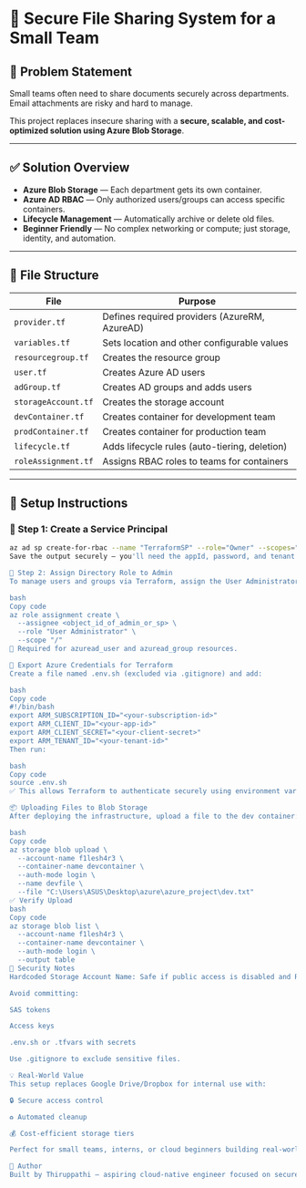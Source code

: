 # 🔐 Secure File Sharing System for a Small Team

## 📌 Problem Statement

Small teams often need to share documents securely across departments.  
Email attachments are risky and hard to manage.  

This project replaces insecure sharing with a **secure, scalable, and cost-optimized solution using Azure Blob Storage**.

---

## ✅ Solution Overview

- **Azure Blob Storage** — Each department gets its own container.  
- **Azure AD RBAC** — Only authorized users/groups can access specific containers.  
- **Lifecycle Management** — Automatically archive or delete old files.  
- **Beginner Friendly** — No complex networking or compute; just storage, identity, and automation.

---

## 🧱 File Structure

| File | Purpose |
|------|----------|
| `provider.tf` | Defines required providers (AzureRM, AzureAD) |
| `variables.tf` | Sets location and other configurable values |
| `resourcegroup.tf` | Creates the resource group |
| `user.tf` | Creates Azure AD users |
| `adGroup.tf` | Creates AD groups and adds users |
| `storageAccount.tf` | Creates the storage account |
| `devContainer.tf` | Creates container for development team |
| `prodContainer.tf` | Creates container for production team |
| `lifecycle.tf` | Adds lifecycle rules (auto-tiering, deletion) |
| `roleAssignment.tf` | Assigns RBAC roles to teams for containers |

---

## 🚀 Setup Instructions

### 🔹 Step 1: Create a Service Principal

```bash
az ad sp create-for-rbac --name "TerraformSP" --role="Owner" --scopes="/subscriptions/<sub_id>"
Save the output securely — you'll need the appId, password, and tenant.

🔹 Step 2: Assign Directory Role to Admin
To manage users and groups via Terraform, assign the User Administrator role to your SP or admin user:

bash
Copy code
az role assignment create \
  --assignee <object_id_of_admin_or_sp> \
  --role "User Administrator" \
  --scope "/"
🔐 Required for azuread_user and azuread_group resources.

🔧 Export Azure Credentials for Terraform
Create a file named .env.sh (excluded via .gitignore) and add:

bash
Copy code
#!/bin/bash
export ARM_SUBSCRIPTION_ID="<your-subscription-id>"
export ARM_CLIENT_ID="<your-app-id>"
export ARM_CLIENT_SECRET="<your-client-secret>"
export ARM_TENANT_ID="<your-tenant-id>"
Then run:

bash
Copy code
source .env.sh
✅ This allows Terraform to authenticate securely using environment variables.

📦 Uploading Files to Blob Storage
After deploying the infrastructure, upload a file to the dev container:

bash
Copy code
az storage blob upload \
  --account-name f1lesh4r3 \
  --container-name devcontainer \
  --auth-mode login \
  --name devfile \
  --file "C:\Users\ASUS\Desktop\azure\azure_project\dev.txt"
✅ Verify Upload
bash
Copy code
az storage blob list \
  --account-name f1lesh4r3 \
  --container-name devcontainer \
  --auth-mode login \
  --output table
🔐 Security Notes
Hardcoded Storage Account Name: Safe if public access is disabled and RBAC is enforced.

Avoid committing:

SAS tokens

Access keys

.env.sh or .tfvars with secrets

Use .gitignore to exclude sensitive files.

💡 Real-World Value
This setup replaces Google Drive/Dropbox for internal use with:

🔒 Secure access control

♻️ Automated cleanup

💰 Cost-efficient storage tiers

Perfect for small teams, interns, or cloud beginners building real-world Azure skills.

🙌 Author
Built by Thiruppathi — aspiring cloud-native engineer focused on secure, scalable infrastructure.